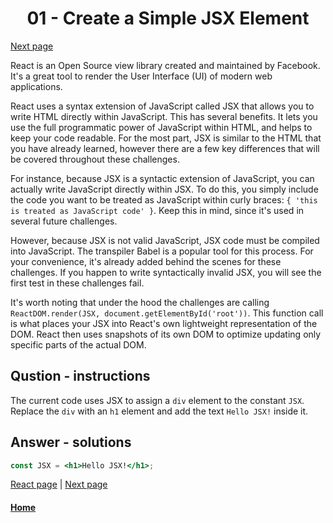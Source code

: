 # <center>01 - Create a Simple JSX Element</center>

[Next page](02-create-a-complex-jsx-element.md)


React is an Open Source view library created and maintained by Facebook. It's a great tool to render the User Interface (UI) of modern web applications.

React uses a syntax extension of JavaScript called JSX that allows you to write HTML directly within JavaScript. This has several benefits. It lets you use the full programmatic power of JavaScript within HTML, and helps to keep your code readable. For the most part, JSX is similar to the HTML that you have already learned, however there are a few key differences that will be covered throughout these challenges.

For instance, because JSX is a syntactic extension of JavaScript, you can actually write JavaScript directly within JSX. To do this, you simply include the code you want to be treated as JavaScript within curly braces: `{ 'this is treated as JavaScript code' }`. Keep this in mind, since it's used in several future challenges.

However, because JSX is not valid JavaScript, JSX code must be compiled into JavaScript. The transpiler Babel is a popular tool for this process. For your convenience, it's already added behind the scenes for these challenges. If you happen to write syntactically invalid JSX, you will see the first test in these challenges fail.

It's worth noting that under the hood the challenges are calling `ReactDOM.render(JSX, document.getElementById('root'))`. This function call is what places your JSX into React's own lightweight representation of the DOM. React then uses snapshots of its own DOM to optimize updating only specific parts of the actual DOM.

## Qustion - instructions

The current code uses JSX to assign a `div` element to the constant `JSX`. Replace the `div` with an `h1` element and add the text `Hello JSX!` inside it.

## Answer - solutions

```jsx
const JSX = <h1>Hello JSX!</h1>;
```


[React page](https://github.com/beatlesm/beatlesm/tree/main/curriculum/challenges/03-front-end-development-libraries/react) | [Next page](02-create-a-complex-jsx-element.md)

#### [Home](https://github.com/beatlesm/beatlesm/tree/main/curriculum/challenges/03-front-end-development-libraries/react) 

